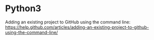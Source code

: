 # Python3
Adding an existing project to GitHub using the command line: 
https://help.github.com/articles/adding-an-existing-project-to-github-using-the-command-line/
